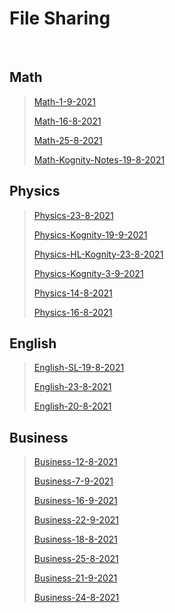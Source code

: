 # File Sharing
 <br> 

## Math 
>[Math-1-9-2021](markdown/Math/Math-1-9-2021)
>
>[Math-16-8-2021](markdown/Math/Math-16-8-2021)
>
>[Math-25-8-2021](markdown/Math/Math-25-8-2021)
>
>[Math-Kognity-Notes-19-8-2021](markdown/Math/Math-Kognity-Notes-19-8-2021)
>

## Physics 
>[Physics-23-8-2021](markdown/Physics/Physics-23-8-2021)
>
>[Physics-Kognity-19-9-2021](markdown/Physics/Physics-Kognity-19-9-2021)
>
>[Physics-HL-Kognity-23-8-2021](markdown/Physics/Physics-HL-Kognity-23-8-2021)
>
>[Physics-Kognity-3-9-2021](markdown/Physics/Physics-Kognity-3-9-2021)
>
>[Physics-14-8-2021](markdown/Physics/Physics-14-8-2021)
>
>[Physics-16-8-2021](markdown/Physics/Physics-16-8-2021)
>

## English 
>[English-SL-19-8-2021](markdown/English/English-SL-19-8-2021)
>
>[English-23-8-2021](markdown/English/English-23-8-2021)
>
>[English-20-8-2021](markdown/English/English-20-8-2021)
>

## Business 
>[Business-12-8-2021](markdown/Business/Business-12-8-2021)
>
>[Business-7-9-2021](markdown/Business/Business-7-9-2021)
>
>[Business-16-9-2021](markdown/Business/Business-16-9-2021)
>
>[Business-22-9-2021](markdown/Business/Business-22-9-2021)
>
>[Business-18-8-2021](markdown/Business/Business-18-8-2021)
>
>[Business-25-8-2021](markdown/Business/Business-25-8-2021)
>
>[Business-21-9-2021](markdown/Business/Business-21-9-2021)
>
>[Business-24-8-2021](markdown/Business/Business-24-8-2021)
>


